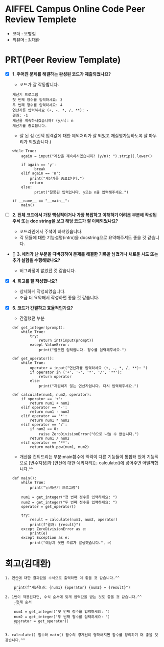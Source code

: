 # AIFFEL Campus Online Code Peer Review Templete
- 코더 : 오병철
- 리뷰어 : 김대환


# PRT(Peer Review Template)
- [X]  **1. 주어진 문제를 해결하는 완성된 코드가 제출되었나요?**
    - 코드가 잘 작동합니다.
    ```
    계산기 프로그램
    첫 번째 정수를 입력하세요: 3
    두 번째 정수를 입력하세요: 4
    연산자를 입력하세요 (+, -, *, /, **): -
    결과: -1
    계산을 계속하시겠습니까? (y/n): n
    계산기를 종료합니다.
    ```
    - 잘 된 점 (선택 입력값에 대한 예외처리가 잘 되었고 재실행가능하도록 잘 마무리가 되었습니다.)
    ```
    while True:
        again = input("계산을 계속하시겠습니까? (y/n): ").strip().lower()

        if again == 'y':
              break
        elif again == 'n':
            print("계산기를 종료합니다.")
            return
        else:
              print("잘못된 입력입니다. y또는 n을 입력해주세요.")

    if __name__ == "__main__":
        main()
    ```


- [ ]  **2. 전체 코드에서 가장 핵심적이거나 가장 복잡하고 이해하기 어려운 부분에 작성된 
주석 또는 doc string을 보고 해당 코드가 잘 이해되었나요?**
    
    - 코드라인에서 주석이 빠져있습니다.
    - 각 모듈에 대한 기능설명(intro)을 docstring으로 요약해주셔도 좋을 것 같습니다.

        
- []  **3. 에러가 난 부분을 디버깅하여 문제를 해결한 기록을 남겼거나
새로운 시도 또는 추가 실험을 수행해봤나요?**
    
    - 버그과정이 없었던 것 같습니다.

- [x]  **4. 회고를 잘 작성했나요?**
    
    - 상세하게 작성되었습니다. 
    - 조금 더 요약해서 작성하면 좋을 것 같습니다.

- [x]  **5. 코드가 간결하고 효율적인가요?**

    - 간결했던 부분
    ```
    def get_integer(prompt):
        while True:
            try:
                return int(input(prompt))
            except ValueError:
                print("잘못된 입력입니다. 정수를 입력해주세요.")

    def get_operator():
        while True:
            operator = input("연산자를 입력하세요 (+, -, *, /, **): ")
            if operator in ('+', '-', '*', '/', '**'):
                return operator
            else:
                print("지원하지 않는 연산자입니다. 다시 입력해주세요.")

    def calculate(num1, num2, operator):
        if operator == '+':
            return num1 + num2
        elif operator == '-':
            return num1 - num2
        elif operator == '*':
            return num1 * num2
        elif operator == '/':
            if num2 == 0:
                raise ZeroDivisionError("0으로 나눌 수 없습니다.")
            return num1 / num2
        elif operator == '**':
            return math.pow(num1, num2)
    ```

    - 개선을 건의드리는 부분:main함수에 맥락이 다른 기능들이 통합돼 있어 
      기능적으로 [변수지정]과 [연산에 대한 예외처리]는 calculate()에 넣어주면 어떨까합니다.^^
    ```
    def main():
        while True:
            print("\n계산기 프로그램")

        num1 = get_integer("첫 번째 정수를 입력하세요: ")
        num2 = get_integer("두 번째 정수를 입력하세요: ")
        operator = get_operator()

        try:
            result = calculate(num1, num2, operator)
            print(f"결과: {result}")
        except ZeroDivisionError as e:
            print(e)
        except Exception as e:
            print("예상치 못한 오류가 발생했습니다.", e)
    ```


# 회고(김대환)

```
1. 연산에 대한 결과값을 수식으로 출력하면 더 좋을 것 같습니다.^^
    ```
    print(f"계산결과: {num1} {operator} {num2} = {result}")
    ```
2. 1번이 적용된다면, 수식 순서에 맞게 입력값을 받는 것도 좋을 것 같습니다.^^
    -현재 순서
    ```
    num1 = get_integer("첫 번째 정수를 입력하세요: ")
    num2 = get_integer("두 번째 정수를 입력하세요: ")
    operator = get_operator()
    ``` 

3. calculate() 함수와 main() 함수의 경계선이 명확해지면 함수를 정의하기 더 좋을 것 같습니다.^^
    
```


